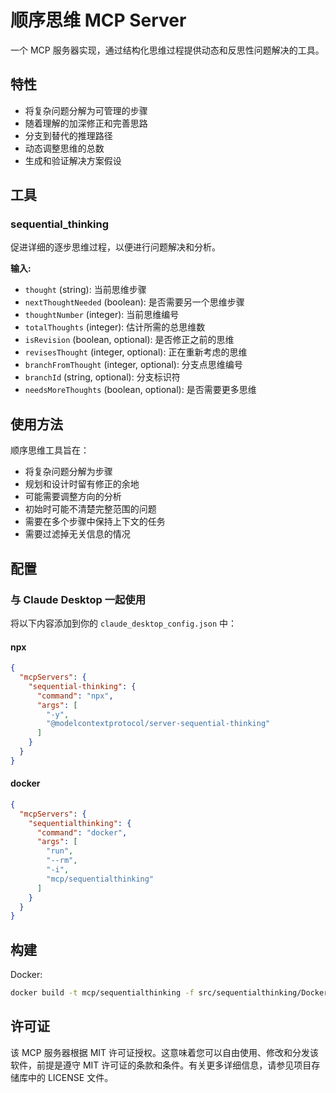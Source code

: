 # 顺序思维 MCP Server

一个 MCP 服务器实现，通过结构化思维过程提供动态和反思性问题解决的工具。

## 特性

- 将复杂问题分解为可管理的步骤
- 随着理解的加深修正和完善思路
- 分支到替代的推理路径
- 动态调整思维的总数
- 生成和验证解决方案假设

## 工具

### sequential_thinking

促进详细的逐步思维过程，以便进行问题解决和分析。

**输入:**
- `thought` (string): 当前思维步骤
- `nextThoughtNeeded` (boolean): 是否需要另一个思维步骤
- `thoughtNumber` (integer): 当前思维编号
- `totalThoughts` (integer): 估计所需的总思维数
- `isRevision` (boolean, optional): 是否修正之前的思维
- `revisesThought` (integer, optional): 正在重新考虑的思维
- `branchFromThought` (integer, optional): 分支点思维编号
- `branchId` (string, optional): 分支标识符
- `needsMoreThoughts` (boolean, optional): 是否需要更多思维

## 使用方法

顺序思维工具旨在：
- 将复杂问题分解为步骤
- 规划和设计时留有修正的余地
- 可能需要调整方向的分析
- 初始时可能不清楚完整范围的问题
- 需要在多个步骤中保持上下文的任务
- 需要过滤掉无关信息的情况

## 配置

### 与 Claude Desktop 一起使用

将以下内容添加到你的 `claude_desktop_config.json` 中：

#### npx

```json
{
  "mcpServers": {
    "sequential-thinking": {
      "command": "npx",
      "args": [
        "-y",
        "@modelcontextprotocol/server-sequential-thinking"
      ]
    }
  }
}
```

#### docker

```json
{
  "mcpServers": {
    "sequentialthinking": {
      "command": "docker",
      "args": [
        "run",
        "--rm",
        "-i",
        "mcp/sequentialthinking"
      ]
    }
  }
}
```

## 构建

Docker:

```bash
docker build -t mcp/sequentialthinking -f src/sequentialthinking/Dockerfile .
```

## 许可证

该 MCP 服务器根据 MIT 许可证授权。这意味着您可以自由使用、修改和分发该软件，前提是遵守 MIT 许可证的条款和条件。有关更多详细信息，请参见项目存储库中的 LICENSE 文件。

